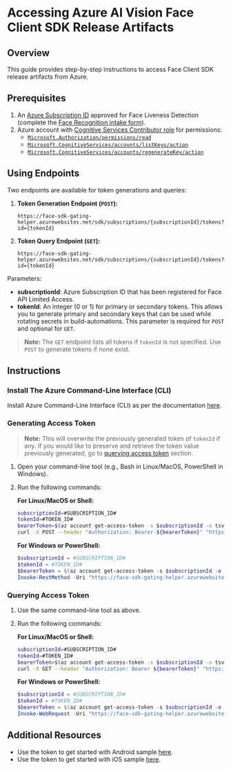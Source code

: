 # Accessing Azure AI Vision Face Client SDK Release Artifacts

## Overview
This guide provides step-by-step instructions to access Face Client SDK release artifacts from Azure.

## Prerequisites
1. An [Azure Subscription ID](https://learn.microsoft.com/azure/azure-portal/get-subscription-tenant-id) approved for Face Liveness Detection (complete the [Face Recognition intake form](https://aka.ms/facerecognition)).
2. Azure account with [Cognitive Services Contributor role](https://learn.microsoft.com/azure/role-based-access-control/role-assignments-list-portal) for permissions:
   - [`Microsoft.Authorization/permissions/read`](https://learn.microsoft.com/en-us/azure/role-based-access-control/permissions/management-and-governance#:~:text=Microsoft.Authorization/permissions/read)
   - [`Microsoft.CognitiveServices/accounts/listKeys/action`]([https://learn.microsoft.com/rest/api/cognitiveservices/accountmanagement/accounts/list-keys](https://learn.microsoft.com/en-us/azure/role-based-access-control/permissions/management-and-governance#:~:text=Microsoft.CognitiveServices/accounts/listKeys/action))
   - [`Microsoft.CognitiveServices/accounts/regenerateKey/action`]([https://learn.microsoft.com/rest/api/cognitiveservices/accountmanagement/accounts/regenerate-key](https://learn.microsoft.com/en-us/azure/role-based-access-control/permissions/management-and-governance#:~:text=Microsoft.CognitiveServices/accounts/regenerateKey/action))

## Using Endpoints
Two endpoints are available for token generations and queries:
   
1. **Token Generation Endpoint (`POST`):**
   
   ```
   https://face-sdk-gating-helper.azurewebsites.net/sdk/subscriptions/{subscriptionId}/tokens?id={tokenId}
   ```
   
1. **Token Query Endpoint (`GET`):**

   ```
   https://face-sdk-gating-helper.azurewebsites.net/sdk/subscriptions/{subscriptionId}/tokens?id={tokenId}
   ```

Parameters:
- **subscriptionId**: Azure Subscription ID that has been registered for Face API Limited Access.
- **tokenId**: An integer (0 or 1) for primary or secondary tokens. This allows you to generate primary and secondary keys that can be used while rotating secrets in build-automations. This parameter is required for `POST` and optional for `GET`.

> **Note:** The `GET` endpoint lists all tokens if `tokenId` is not specified. Use `POST` to generate tokens if none exist.

## Instructions

### Install The Azure Command-Line Interface (CLI)
Install Azure Command-Line Interface (CLI) as per the documentation [here](https://learn.microsoft.com/cli/azure/).

### Generating Access Token

> **Note:** This will overwrite the previously generated token of `tokenId` if any. If you would like to preserve and retrieve the token value previously generated, go to [querying access token](#querying-access-token) section.

1. Open your command-line tool (e.g., Bash in Linux/MacOS, PowerShell in Windows).
1. Run the following commands:

   **For Linux/MacOS or Shell:**
   ```bash
   subscriptionId=#SUBSCRIPTION_ID#
   tokenId=#TOKEN_ID#
   bearerToken=$(az account get-access-token -s $subscriptionId -o tsv | cut -f1)
   curl -X POST --header "Authorization: Bearer ${bearerToken}" "https://face-sdk-gating-helper.azurewebsites.net/sdk/subscriptions/${subscriptionId}/tokens?id=${tokenId}"
   ```

   **For Windows or PowerShell:**
   ```powershell
   $subscriptionId = #SUBSCRIPTION_ID#
   $tokenId = #TOKEN_ID#
   $bearerToken = $(az account get-access-token -s $subscriptionId -o tsv).split()[0];
   Invoke-RestMethod -Uri "https://face-sdk-gating-helper.azurewebsites.net/sdk/subscriptions/${subscriptionId}/tokens?id=${tokenId}" -Method POST -Headers @{"Authorization"="Bearer ${bearerToken}"}
   ```

### Querying Access Token
1. Use the same command-line tool as above.
1. Run the following commands:

   **For Linux/MacOS or Shell:**
   ```bash
   subscriptionId=#SUBSCRIPTION_ID#
   tokenId=#TOKEN_ID#
   bearerToken=$(az account get-access-token -s $subscriptionId -o tsv | cut -f1)
   curl -X GET --header "Authorization: Bearer ${bearerToken}" "https://face-sdk-gating-helper.azurewebsites.net/sdk/subscriptions/${subscriptionId}/tokens?id=${tokenId}"
   ```

   **For Windows or PowerShell:**
   ```powershell
   $subscriptionId = #SUBSCRIPTION_ID#
   $tokenId = #TOKEN_ID#
   $bearerToken = $(az account get-access-token -s $subscriptionId -o tsv).split()[0];
   Invoke-WebRequest -Uri "https://face-sdk-gating-helper.azurewebsites.net/sdk/subscriptions/${subscriptionId}/tokens?id=${tokenId}" -Method GET -Headers @{"Authorization"="Bearer ${bearerToken}"}
   ```

## Additional Resources
- Use the token to get started with Android sample [here](samples/kotlin/face/FaceAnalyzerSample/README.md).
- Use the token to get started with iOS sample [here](samples/swift/face/FaceAnalyzerSample/README.md).
